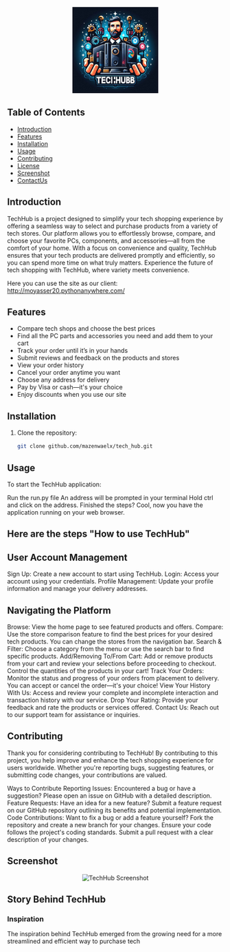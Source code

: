 <div align="center">
  <img src="/readmeimages/Logo1.png" alt="TechHub Logo" width="200">
</div>

## Table of Contents
- [Introduction](#introduction)
- [Features](#features)
- [Installation](#installation)
- [Usage](#usage)
- [Contributing](#contributing)
- [License](#license)
- [Screenshot](#screenshot)
- [ContactUs](#contact-us)

## Introduction
TechHub is a project designed to simplify your tech shopping experience by offering a seamless way to select and purchase products from a variety of tech stores. Our platform allows you to effortlessly browse, compare, and choose your favorite PCs, components, and accessories—all from the comfort of your home. With a focus on convenience and quality, TechHub ensures that your tech products are delivered promptly and efficiently, so you can spend more time on what truly matters. Experience the future of tech shopping with TechHub, where variety meets convenience.

Here you can use the site as our client:
http://moyasser20.pythonanywhere.com/

## Features
- Compare tech shops and choose the best prices
- Find all the PC parts and accessories you need and add them to your cart
- Track your order until it’s in your hands
- Submit reviews and feedback on the products and stores
- View your order history
- Cancel your order anytime you want
- Choose any address for delivery
- Pay by Visa or cash—it's your choice
- Enjoy discounts when you use our site

## Installation
1. Clone the repository:
   ```bash
   git clone github.com/mazenwaelx/tech_hub.git

## Usage
To start the TechHub application:

Run the run.py file
An address will be prompted in your terminal
Hold ctrl and click on the address.
Finished the steps?
Cool, now you have the application running on your web browser.

<h2>Here are the steps "How to use TechHub"</h2>

## User Account Management
Sign Up: Create a new account to start using TechHub.
Login: Access your account using your credentials.
Profile Management: Update your profile information and manage your delivery addresses.

## Navigating the Platform
Browse: View the home page to see featured products and offers.
Compare: Use the store comparison feature to find the best prices for your desired tech products. You can change the stores from the navigation bar.
Search & Filter: Choose a category from the menu or use the search bar to find specific products.
Add/Removing To/From Cart: Add or remove products from your cart and review your selections before proceeding to checkout. Control the quantities of the products in your cart!
Track Your Orders: Monitor the status and progress of your orders from placement to delivery. You can accept or cancel the order—it's your choice!
View Your History With Us: Access and review your complete and incomplete interaction and transaction history with our service.
Drop Your Rating: Provide your feedback and rate the products or services offered.
Contact Us: Reach out to our support team for assistance or inquiries.

## Contributing
Thank you for considering contributing to TechHub! By contributing to this project, you help improve and enhance the tech shopping experience for users worldwide. Whether you're reporting bugs, suggesting features, or submitting code changes, your contributions are valued.

Ways to Contribute
Reporting Issues: Encountered a bug or have a suggestion? Please open an issue on GitHub with a detailed description.
Feature Requests: Have an idea for a new feature? Submit a feature request on our GitHub repository outlining its benefits and potential implementation.
Code Contributions: Want to fix a bug or add a feature yourself?
Fork the repository and create a new branch for your changes.
Ensure your code follows the project's coding standards.
Submit a pull request with a clear description of your changes.

## Screenshot
<div align="center"> <img src="/readmeimages/ss1.jpg" alt="TechHub Screenshot"> <!-- Add more screenshots here --> </div>
<h2>Story Behind TechHub</h2>
<h3>Inspiration</h3>
The inspiration behind TechHub emerged from the growing need for a more streamlined and efficient way to purchase tech
